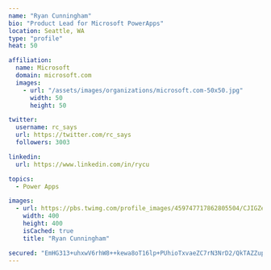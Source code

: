 ```yaml
---
name: "Ryan Cunningham"
bio: "Product Lead for Microsoft PowerApps"
location: Seattle, WA
type: "profile"
heat: 50

affiliation:
  name: Microsoft
  domain: microsoft.com
  images:
    - url: "/assets/images/organizations/microsoft.com-50x50.jpg"
      width: 50
      height: 50

twitter:
  username: rc_says
  url: https://twitter.com/rc_says
  followers: 3003

linkedin:
  url: https://www.linkedin.com/in/rycu

topics:
  - Power Apps

images:
  - url: https://pbs.twimg.com/profile_images/459747717862805504/CJIGZejd_400x400.png
    width: 400
    height: 400
    isCached: true
    title: "Ryan Cunningham"

secured: "EmHG313+uhxwV6rhW8++kewa8oT16lp+PUhioTxvaeZC7rN3NrD2/QkTAZZupMfyoCzoYWmI6kaSCsFu74bKBlXE97OAFPPnsENHiyLy/L78zmtlmKzlaEI4Iy99ZyFwQfYOY8z6CO1U7ZArREm5nDGRzOQIpENAc0Esc/AxExG05aRv5rQ6DiyZhO5U57QMKmXY+MpplFUxCpBJ0GZ3AsiJgYtk99Wx72C3H6mulI/e1c8eIFT2aN5MrSNXcIraNe1wy3Aa0VSDCC0QThr3SwlAMnniZ73/TF3g+8wvA1hE3XBcAGEQvaIdXNcLaMNNUNpSqPqHfJB6q6Cnca4KoNKyavN7mNN6DLCWkzpcSfoEYQxIlfKAGXTZOO6CCA9KivuseOfvSLVAM7MSvBe3Q+BYj+J2EDccKZcM8Fkz7xo=;4rR4lFyvrtypeM03wX1mHg=="
---
```


